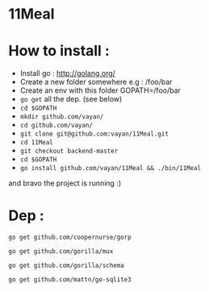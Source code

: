 11Meal
======

# How to install :

 * Install go : http://golang.org/
 * Create a new folder somewhere e.g : /foo/bar
 * Create an env with this folder GOPATH=/foo/bar
 * `go get` all the dep. (see below)
 * `cd $GOPATH`
 * `mkdir github.com/vayan/`
 * `cd github.com/vayan/`
 * `git clone git@github.com:vayan/11Meal.git`
 * `cd 11Meal`
 * `git checkout backend-master`
 * `cd $GOPATH`
 * `go install github.com/vayan/11Meal && ./bin/11Meal`

 and bravo the project is running :)

# Dep :

`go get github.com/coopernurse/gorp`

`go get github.com/gorilla/mux`

`go get github.com/gorilla/schema`

`go get github.com/mattn/go-sqlite3`
